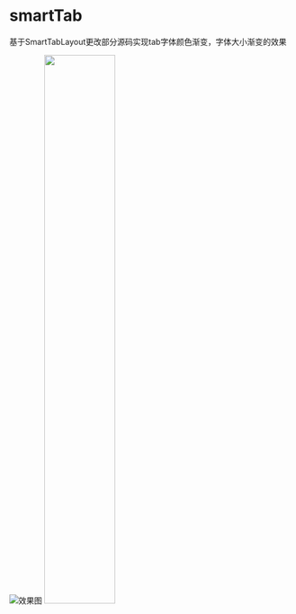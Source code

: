 # smartTab
基于SmartTabLayout更改部分源码实现tab字体颜色渐变，字体大小渐变的效果

![效果图](https://img-blog.csdnimg.cn/20200107164905272.gif)
<img src="https://img-blog.csdnimg.cn/20200107164905272.gif" width = 50% height = 50% />
